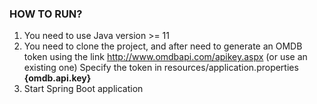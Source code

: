### HOW TO RUN?

1. You need to use Java version >= 11
2. You need to clone the project, and after need to generate an OMDB token using the link http://www.omdbapi.com/apikey.aspx (or use an existing one) Specify the token in resources/application.properties **{omdb.api.key}**
3. Start Spring Boot application
